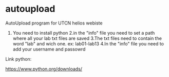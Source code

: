 # autoupload
AutoUpload program for UTCN helios webiste

1. You need to install python 
2.in the "info" file you need to set a path where all your lab txt files are saved
3.The txt files need to contain the word "lab" and wich one. ex: lab01-lab13
4.In the "info" file you need to add your username and passowrd


Link python:

https://www.python.org/downloads/
